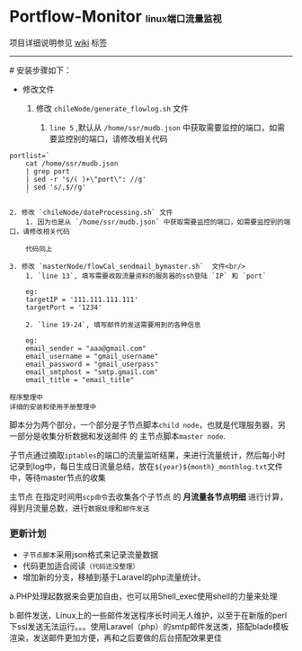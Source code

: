 # Portflow-Monitor <small><small><small>linux端口流量监视</small></small></small>


项目详细说明参见 [wiki](https://github.com/Kuri-su/Portflow-Monitor/wiki "wiki" ) 标签
<hr/>
# 安装步骤如下：

* 修改文件
    1. 修改 `chileNode/generate_flowlog.sh` 文件

        1. `line 5` ,默认从 `/home/ssr/mudb.json` 中获取需要监控的端口，如需要监控别的端口，请修改相关代码
```shell
portlist=`
    cat /home/ssr/mudb.json 
    | grep port 
    | sed -r 's/( )+\"port\": //g' 
    | sed 's/,$//g' 
    `
```
    2. 修改 `chileNode/dateProcessing.sh` 文件
        1. 因为也是从 `/home/ssr/mudb.json` 中获取需要监控的端口，如需要监控别的端口，请修改相关代码
```shell
    代码同上
```

    3. 修改 `masterNode/flowCal_sendmail_bymaster.sh`  文件<br/>
        1. `line 13`, 填写需要收取流量资料的服务器的ssh登陆 `IP` 和 `port` 
```shell
    eg: 
    targetIP = '111.111.111.111'
    targetPort = '1234'
```
        2. `line 19-24`, 填写邮件的发送需要用到的各种信息
```shell
    eg:
    email_sender = "aaa@gmail.com"
    email_username = "gmail_username"
    email_password = "gmail_userpass"
    email_smtphost = "smtp.gmail.com"
    email_title = "email_title"
```
    
    
    
    
    
    
    
    
    
    
    
    
    
`程序整理中`<br/>
`详细的安装和使用手册整理中`

脚本分为两个部分，一个部分是子节点脚本`child node`，也就是代理服务器，另一部分是收集分析数据和发送邮件 的 主节点脚本`master node`.

子节点通过摘取`iptables`的端口的流量监听结果，来进行流量统计，然后每小时记录到log中，每日生成日流量总结，放在`${year}${month}_monthlog.txt`文件中，等待master节点的收集

主节点 在指定时间用`scp命令`去收集各个子节点 的 **月流量各节点明细** 进行计算，得到月流量总数，进行`数据处理`和`邮件发送`




### 更新计划
+ `子节点脚本`采用json格式来记录流量数据<br/>
+ 代码更加适合阅读`（代码还没整理）`
+ 增加新的分支，移植到基于Laravel的php流量统计。

a.PHP处理起数据来会更加自由，也可以用Shell_exec使用shell的力量来处理

b.邮件发送，Linux上的一些邮件发送程序长时间无人维护，以至于在新版的perl下ssl发送无法运行。。。使用Laravel（php）的smtp邮件发送类，搭配blade模板渲染，发送邮件更加方便，再和之后要做的后台搭配效果更佳

